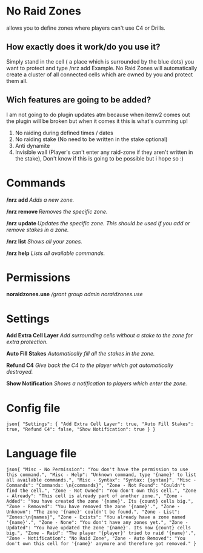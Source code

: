 # No Raid Zones
allows you to define zones where players can't use C4 or Drills.

## How exactly does it work/do you use it?
Simply stand in the cell ( a place which is surrounded by the blue dots) you want to protect and type /nrz add Example. No Raid Zones will automatically create a cluster of all connected cells which are owned by you and protect them all.

## Wich features are going to be added?
I am not going to do plugin updates atm because when itemv2 comes out the plugin will be broken but when it comes it this is what's cumming up!
1. No raiding during defined times / dates
1. No raiding stake (No need to be written in the stake optional)
1. Anti dynamite
1. Invisible wall (Player's can't enter any raid-zone if they aren't written in the stake), Don't know if this is going to be possible but i hope so :)

# Commands
**/nrz add <zone>**
*Adds a new zone.*

**/nrz remove <zone>**
*Removes the specific zone.*

**/nrz update <zone>**
*Updates the specific zone. This should be used if you add or remove stakes in a zone.*

**/nrz list**
*Shows all your zones.*

**/nrz help**
*Lists all available commands.*

# Permissions
**noraidzones.use**
*/grant group admin noraidzones.use*

# Settings
**Add Extra Cell Layer**
*Add surrounding cells without a stake to the zone for extra protection.*

**Auto Fill Stakes**
*Automatically fill all the stakes in the zone.*

**Refund C4**
*Give back the C4 to the player which got automatically destroyed.*

**Show Notification**
*Shows a notification to players which enter the zone.*

# Config file
`json{
  "Settings": {
    "Add Extra Cell Layer": true,
    "Auto Fill Stakes": true,
    "Refund C4": false,
    "Show Notification": true
  }
}`

# Language file
`json{
  "Misc - No Permission": "You don't have the permission to use this command.",
  "Misc - Help": "Unknown command, type '{name}' to list all available commands.",
  "Misc - Syntax": "Syntax: {syntax}",
  "Misc - Commands": "Commands: \n{commands}",
  "Zone - Not Found": "Couldn't find the cell.",
  "Zone - Not Owned": "You don't own this cell.",
  "Zone - Already": "This cell is already part of another zone.",
  "Zone - Added": "You have created the zone '{name}'. Its {count} cells big.",
  "Zone - Removed": "You have removed the zone '{name}'.",
  "Zone - Unknown": "The zone '{name}' couldn't be found.",
  "Zone - List": "Zones:\n{names}",
  "Zone - Exists": "You already have a zone named '{name}'.",
  "Zone - None": "You don't have any zones yet.",
  "Zone - Updated": "You have updated the zone '{name}'. Its now {count} cells big.",
  "Zone - Raid": "The player '{player}' tried to raid '{name}'.",
  "Zone - Notification": "No Raid Zone",
  "Zone - Auto Removed": "You don't own this cell for '{name}' anymore and therefore got removed."
}`
